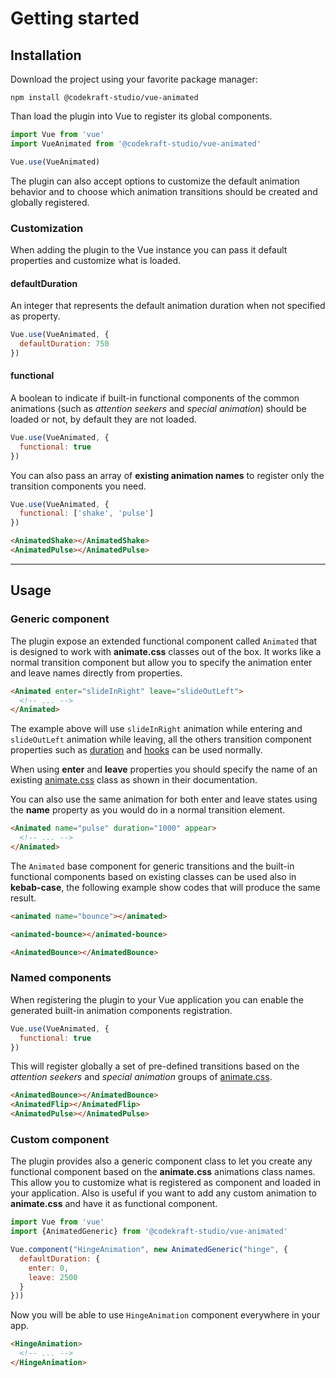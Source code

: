 # Getting started

## Installation

Download the project using your favorite package manager:

```
npm install @codekraft-studio/vue-animated
```

Than load the plugin into Vue to register its global components.

```js
import Vue from 'vue'
import VueAnimated from '@codekraft-studio/vue-animated'

Vue.use(VueAnimated)
```

The plugin can also accept options to customize the default animation behavior and to choose which animation transitions should be created and globally registered.

### Customization

When adding the plugin to the Vue instance you can pass it default properties and customize what is loaded.

#### defaultDuration

An integer that represents the default animation duration when not specified as property.

```js
Vue.use(VueAnimated, {
  defaultDuration: 750
})
```

#### functional

A boolean to indicate if built-in functional components of the common animations (such as _attention seekers_ and _special animation_) should be loaded or not, by default they are not loaded.

```js
Vue.use(VueAnimated, {
  functional: true
})
```

You can also pass an array of __existing animation names__ to register only the transition components you need.

```js
Vue.use(VueAnimated, {
  functional: ['shake', 'pulse']
})
```

```html
<AnimatedShake></AnimatedShake>
<AnimatedPulse></AnimatedPulse>
```

---

## Usage

### Generic component

The plugin expose an extended functional component called `Animated` that is designed to work with __animate.css__ classes out of the box. It works like a normal transition component but allow you to specify the animation enter and leave names directly from properties.

```html
<Animated enter="slideInRight" leave="slideOutLeft">
  <!-- ... -->
</Animated>
```

The example above will use `slideInRight` animation while entering and `slideOutLeft` animation while leaving, all the others transition component properties such as [duration](https://vuejs.org/v2/guide/transitions.html#Explicit-Transition-Durations) and [hooks](https://vuejs.org/v2/guide/transitions.html#JavaScript-Hooks) can be used normally.

When using __enter__ and __leave__ properties you should specify the name of an existing [animate.css](https://github.com/daneden/animate.css/) class as shown in their documentation.

You can also use the same animation for both enter and leave states using the __name__ property as you would do in a normal transition element.

```html
<Animated name="pulse" duration="1000" appear>
  <!-- ... -->
</Animated>
```

The `Animated` base component for generic transitions and the built-in functional components based on existing classes can be used also in __kebab-case__, the following example show codes that will produce the same result.

```html
<animated name="bounce"></animated>

<animated-bounce></animated-bounce>

<AnimatedBounce></AnimatedBounce>
```

### Named components

When registering the plugin to your Vue application you can enable the generated built-in animation components registration.

```js
Vue.use(VueAnimated, {
  functional: true
})
```

This will register globally a set of pre-defined transitions based on the _attention seekers_ and _special animation_ groups of [animate.css](https://github.com/daneden/animate.css/).

```html
<AnimatedBounce></AnimatedBounce>
<AnimatedFlip></AnimatedFlip>
<AnimatedPulse></AnimatedPulse>
```

### Custom component

The plugin provides also a generic component class to let you create any functional component based on the __animate.css__ animations class names. This allow you to customize what is registered as component and loaded in your application. Also is useful if you want to add any custom animation to __animate.css__ and have it as functional component.

```js
import Vue from 'vue'
import {AnimatedGeneric} from '@codekraft-studio/vue-animated'

Vue.component("HingeAnimation", new AnimatedGeneric("hinge", {
  defaultDuration: {
    enter: 0,
    leave: 2500
  }
}))
```

Now you will be able to use `HingeAnimation` component everywhere in your app.

```html
<HingeAnimation>
  <!-- ... -->
</HingeAnimation>
```

<DemoContainer>
  <template slot="content" slot-scope="{toggler}">
    <HingeAnimation>
      <div v-if="toggler" class="demo-box"></div>
    </HingeAnimation>
  </template>
</DemoContainer>

